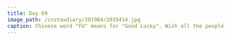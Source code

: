 ```yaml
---
title: Day 69
image_path: /instaxdiary/201904/2019414.jpg
caption: Chinese word "FU" means for "Good Lucky". Wish all the people that suffered #coronavirus  will healthy and safe.
---
```


